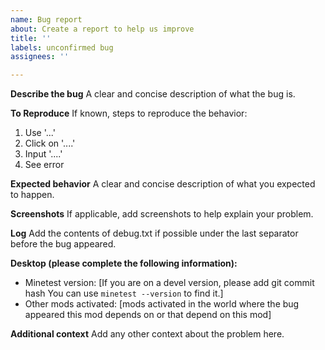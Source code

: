 ```yaml
---
name: Bug report
about: Create a report to help us improve
title: ''
labels: unconfirmed bug
assignees: ''

---
```


**Describe the bug**
A clear and concise description of what the bug is.

**To Reproduce**
If known, steps to reproduce the behavior:
1. Use '...'
2. Click on '....'
3. Input '....'
4. See error

**Expected behavior**
A clear and concise description of what you expected to happen.

**Screenshots**
If applicable, add screenshots to help explain your problem.

**Log**
Add the contents of debug.txt if possible under the last separator before the bug appeared.

**Desktop (please complete the following information):**
 - Minetest version: [If you are on a devel version, please add git commit hash
You can use `minetest --version` to find it.]
 - Other mods activated: [mods activated in the world where the bug appeared this mod depends on or that depend on this mod]

**Additional context**
Add any other context about the problem here.
